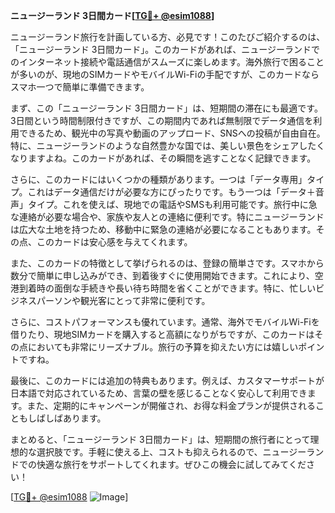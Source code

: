 **ニュージーランド 3日間カード[[TG💪+ @esim1088](https://t.me/s/esim1088)]**

ニュージーランド旅行を計画している方、必見です！このたびご紹介するのは、「ニュージーランド 3日間カード」。このカードがあれば、ニュージーランドでのインターネット接続や電話通信がスムーズに楽しめます。海外旅行で困ることが多いのが、現地のSIMカードやモバイルWi-Fiの手配ですが、このカードならスマホ一つで簡単に準備できます。

まず、この「ニュージーランド 3日間カード」は、短期間の滞在にも最適です。3日間という時間制限付きですが、この期間内であれば無制限でデータ通信を利用できるため、観光中の写真や動画のアップロード、SNSへの投稿が自由自在。特に、ニュージーランドのような自然豊かな国では、美しい景色をシェアしたくなりますよね。このカードがあれば、その瞬間を逃すことなく記録できます。

さらに、このカードにはいくつかの種類があります。一つは「データ専用」タイプ。これはデータ通信だけが必要な方にぴったりです。もう一つは「データ＋音声」タイプ。これを使えば、現地での電話やSMSも利用可能です。旅行中に急な連絡が必要な場合や、家族や友人との連絡に便利です。特にニュージーランドは広大な土地を持つため、移動中に緊急の連絡が必要になることもあります。その点、このカードは安心感を与えてくれます。

また、このカードの特徴として挙げられるのは、登録の簡単さです。スマホから数分で簡単に申し込みができ、到着後すぐに使用開始できます。これにより、空港到着時の面倒な手続きや長い待ち時間を省くことができます。特に、忙しいビジネスパーソンや観光客にとって非常に便利です。

さらに、コストパフォーマンスも優れています。通常、海外でモバイルWi-Fiを借りたり、現地SIMカードを購入すると高額になりがちですが、このカードはその点においても非常にリーズナブル。旅行の予算を抑えたい方には嬉しいポイントですね。

最後に、このカードには追加の特典もあります。例えば、カスタマーサポートが日本語で対応されているため、言葉の壁を感じることなく安心して利用できます。また、定期的にキャンペーンが開催され、お得な料金プランが提供されることもしばしばあります。

まとめると、「ニュージーランド 3日間カード」は、短期間の旅行者にとって理想的な選択肢です。手軽に使える上、コストも抑えられるので、ニュージーランドでの快適な旅行をサポートしてくれます。ぜひこの機会に試してみてください！

[[TG💪+ @esim1088](https://t.me/s/esim1088) ![Image](https://i.postimg.cc/Y0z9fWf4/image.png)]